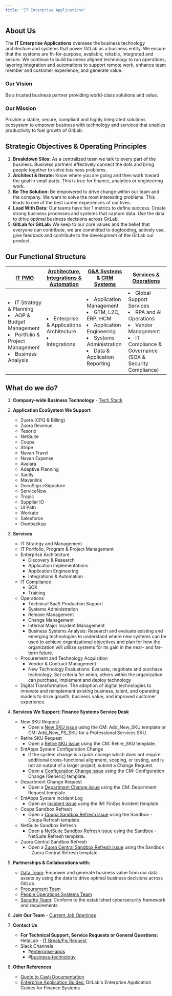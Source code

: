 ```yaml
---
title: "IT Enterprise Applications"
---
```


<link rel="stylesheet" type="text/css" href="/stylesheets/biztech.css" />

## <i class="fas fa-users" id="biz-tech-icons"></i> About Us

The **IT Enterprise Applications** oversees the business technology architecture and systems that power GitLab as a business entity. We ensure that the systems are fit-for-purpose, available, reliable, integrated and secure. 
We continue to build business aligned technology to run operations, layering integration and automations to support remote work, enhance team member and customer experience, and generate value.

### <i class="fas fa-bullseye" id="biz-tech-icons"></i> Our Vision

Be a trusted business partner providing world-class solutions and value.

### <i class="fas fa-bullseye" id="biz-tech-icons"></i> Our Mission

Provide a stable, secure, compliant and highly integrated solutions ecosystem to empower business with technology and services that enables productivity to fuel growth of GitLab.

## <i class="fas fa-rocket" id="biz-tech-icons"></i> Strategic Objectives & Operating Principles

1. **Breakdown Silos:** As a centralized team we talk to every part of the business. Business partners effectively connect the dots and bring people together to solve business problems.
2. **Architect & Iterate:** Know where you are going and then work toward the goal in small parts. This is true for finance, analytics or engineering work.
3. **Be The Solution:** Be empowered to drive change within our team and the company. We want to solve the most interesting problems. This leads to one of the best career experiences of our lives.
4. **Lead With Data:** Our teams have tier 1 metrics to define success. Create strong business processes and systems that capture data. Use the data to drive optimal business decisions across GitLab.
5. **GitLab for GitLab:** We keep to our core values and the belief that everyone can contribute, we are committed to dogfooding, actively use, give feedback and contribute to the development of the GitLab our product.

## <i class="fas fa-users" id="biz-tech-icons"></i> Our Functional Structure

| [IT PMO](../business-technology/pmo/) | [Architecture, Integrations & Automation](../business-technology/enterprise-applications/integrations/) | [G&A Systems](../business-technology/enterprise-applications/finance-ops/) & [CRM Systems](../business-technology/enterprise-applications/entapps-crm/) | [Services & Operations](../business-technology/enterprise-applications/entapps-services/) |
| ------ | ------ | ------ | ------ |
| <li> IT Strategy & Planning</li> <li>AOP & Budget Management</li><li>Portfolio & Project Management</li><li>Business Analysis</li> | <li> Enterprise & Applications Architecture</li> <li>Integrations | <li>Application Management</li><li>GTM, L2C, ERP, HCM</li> <li>Application Engineering</li><li>Systems Administration</li><li>Data & Application Reporting | <li>Global Support Services</li><li> RPA and AI Operations</li><li>Vendor Management</li><li>IT Compliance & Governance (SOX & Security Compliance) |

## <i class="fas fa-hands-helping" id="biz-tech-icons"></i> What do we do?

1. **Company-wide Business Technology** - [Tech Stack](../business-technology/tech-stack.md)

2. **Application EcoSystem We Support**
    - Zuora (CPQ & Billing)
    - Zuora Revenue
    - Tesorio
    - NetSuite
    - Coupa
    - Stripe
    - Navan Travel
    - Navan Expense
    - Avalara
    - Adaptive Planning
    - Xactly
    - Mavenlink
    - DocuSign eSignature
    - ServiceNow
    - Tropic
    - Supplier IO
    - UI Path
    - Workato
    - Salesforce
    - Ownbackup

3. **Services**
    - IT Strategy and Management
    - IT Portfolio, Program & Project Management
    - Enterprise Architecture
         - Discovery & Research
         - Application Implementations
         - Application Engineering
         - Integrations & Automation
    - IT Compliance
         - SOX
         - Training
    - Operations
         - Technical SaaS Production Support
         - Systems Administration
         - Release Management
         - Change Management
         - Internal Major Incident Management
         - Business Systems Analysis: Research and evaluate existing and emerging technologies to understand where new systems can be used to achieve organizational objectives and plan for how the organization will utilize systems for its gain in the near- and far-term future. 
    - Procurement and Technology Acquisition
         - Vendor & Contract Management 
         - New Technology Evaluations: Evaluate, negotiate and purchase technology. Set criteria for when, others within the organization can purchase, implement and deploy technology
    - Digital Transformation: The adoption of digital technologies to innovate and reimplement existing business, talent, and operating models to drive growth, business value, and improved customer experience.

4. **Services We Support: Finance Systems Service Desk**    
    - New SKU Request
         - Open a [New SKU issue](https://gitlab.com/gitlab-com/business-technology/enterprise-apps/financeops/finance-systems/-/issues/new) using the CM: Add_New_SKU template or CM: Add_New_PS_SKU for a Professional Services SKU.
    - Retire SKU Request
         - Open a [Retire SKU issue](https://gitlab.com/gitlab-com/business-technology/enterprise-apps/financeops/finance-systems/-/issues/new) using the CM: Retire_SKU template.
    - EntApps System Configuration Change
         - If the system change is a quick change which does not require additional cross-functional alignment, scoping, or testing, and is not an output of a larger project, submit a Change Request.
         - Open a [Configuration Change issue](https://gitlab.com/gitlab-com/business-technology/enterprise-apps/financeops/finance-systems/-/issues/new) using the CM: Configuration Change [Generic] template.
    - Department Change Request
         - Open a [Department Change issue](https://gitlab.com/gitlab-com/business-technology/enterprise-apps/financeops/finance-systems/-/issues/new#) using the CM: Department Request template.
    - EntApps System Incident Log
         - Open an [Incident issue](https://gitlab.com/gitlab-com/business-technology/enterprise-apps/financeops/finance-systems/-/issues/new) using the IM: FinSys Incident template.
    - Coupa Sandbox Refresh
         - Open a [Coupa Sandbox Refresh issue](https://gitlab.com/gitlab-com/business-technology/enterprise-apps/financeops/finance-systems/-/issues/new) using the Sandbox - Coupa Refresh template.
    - NetSuite Sandbox Refresh
         - Open a [NetSuite Sandbox Refresh issue](https://gitlab.com/gitlab-com/business-technology/enterprise-apps/financeops/finance-systems/-/issues/new) using the Sandbox - NetSuite Refresh template.
    - Zuora Central Sandbox Refresh
         - Open a [Zuora Central Sandbox Refresh issue](https://gitlab.com/gitlab-com/business-technology/enterprise-apps/financeops/finance-systems/-/issues/new) using the Sandbox - Zuora Central Refresh template.

5. **Partnerships & Collaborations with:**
    - [Data Team](../it/data-team/): Empower and generate business value from our data assets by using the data to drive optimal business decisions across GitLab.
    - [Procurement Team](../finance/procurement/)  
    - [People Operations Systems Team](../people-group/people-ops-tech-analytics/)
    - [Security Team](../security/): Conform to the established cybersecurity framework and requirements

6. **Join Our Team** - [Current Job Openings](https://about.gitlab.com/jobs/all-jobs/#general-administrative)

7. **Contact Us**
    - **For Technical Support, Service Requests or General Questions:** HelpLab - [IT Break/Fix Request](https://helplab.gitlab.systems/esc?id=sc_cat_item&sys_id=07b1f158979c4610a326158de053affb)
    - Slack Channels
        - #[enterprise-apps](https://gitlab.slack.com/archives/CCPG8P3K4)
        - #[business-technology](https://gitlab.slack.com/archives/C01BLS12V37)

8. **Other References**
    - [Quote to Cash Documentation](../business-technology/enterprise-applications/quote-to-cash/)
    - [Enterprise Application Guides:](../business-technology/enterprise-applications/guides/) GitLab's Enterprise Application Guides for Finance Systems
